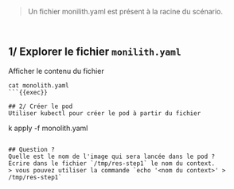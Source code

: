 > Un fichier monilith.yaml est présent à la racine du scénario.
<br>

## 1/ Explorer le fichier `monilith.yaml`
Afficher le contenu du fichier
```
cat monolith.yaml
```{{exec}}

## 2/ Créer le pod
Utiliser kubectl pour créer le pod à partir du fichier

```
k apply -f monolith.yaml
```{{exec}}

## Question ?
Quelle est le nom de l'image qui sera lancée dans le pod ?
Ecrire dans le fichier `/tmp/res-step1` le nom du context.  
> vous pouvez utiliser la commande `echo '<nom du context>' > /tmp/res-step1`